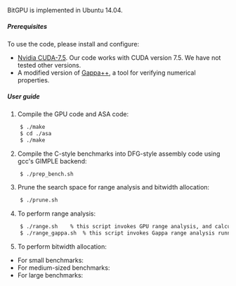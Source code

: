 BitGPU is implemented in Ubuntu 14.04.

##### Prerequisites
To use the code, please install and configure:
- [Nvidia CUDA-7.5](https://developer.nvidia.com/cuda-downloads). Our code works with CUDA version 7.5. We have not tested other versions.
- A modified version of [Gappa++](https://github.com/YeDeheng/gappa), a tool for verifying numerical properties.

##### User guide
1. Compile the GPU code and ASA code:

```sh
    $ ./make
    $ cd ./asa
    $ ./make
```

2. Compile the C-style benchmarks into DFG-style assembly code using gcc's GIMPLE backend:

```sh
    $ ./prep_bench.sh
```
3. Prune the search space for range analysis and bitwidth allocation:

```sh
    $ ./prune.sh
```

4. To perform range analysis:

```sh
    $ ./range.sh    % this script invokes GPU range analysis, and calculates the GPU runtime.
    $ ./range_gappa.sh  % this script invokes Gappa range analysis running on the CPU, and calculates the CPU runtime, which is compared to the above GPU runtime.
```

5. To perform bitwidth allocation:
  * For small benchmarks:
  * For medium-sized benchmarks:
  * For large benchmarks:
